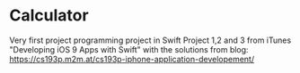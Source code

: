 # Calculator
Very first project programming project in Swift
Project 1,2 and 3 from iTunes "Developing iOS 9 Apps with Swift" 
with the solutions from blog: https://cs193p.m2m.at/cs193p-iphone-application-developement/
